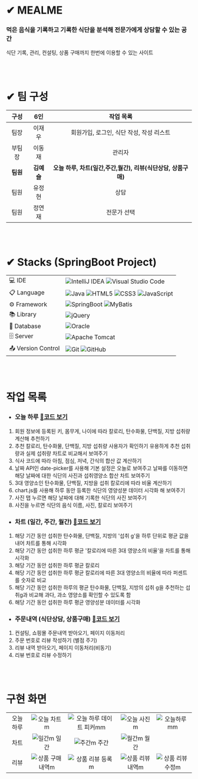 # ✔ MEALME
### 먹은 음식을 기록하고 기록한 식단을 분석해 전문가에게 상담할 수 있는 공간
식단 기록, 관리, 컨설팅, 상품 구매까지 한번에 이용할 수 있는 사이트
  
</br>
</br>

# ✔ 팀 구성 
| 구성  | 6인  |  작업 목록  |
| :---: | :---: | :---: |
| 팀장 | 이재우 | 회원가입, 로그인, 식단 작성, 작성 리스트 |
| 부팀장 | 이동재 | 관리자 |
| **팀원** | **김예슬** | **오늘 하루, 차트(일간,주간,월간), 리뷰(식단상담, 상품구매)** |
| 팀원 | 유정현 | 상담 |
| 팀원 | 정연재 | 전문가 선택 |  
  
</br>
</br>
  
# ✔ Stacks (SpringBoot Project) 
|   |   |
| :--- | :--- |
| 💻 IDE | ![IntelliJ IDEA](https://img.shields.io/badge/IntelliJIDEA-000000.svg?style=for-the-badge&logo=intellij-idea&logoColor=white)  ![Visual Studio Code](https://img.shields.io/badge/Visual%20Studio%20Code-0078d7.svg?style=for-the-badge&logo=visual-studio-code&logoColor=white)  |  
| 📋 Language | ![Java](https://img.shields.io/badge/java-%23ED8B00.svg?style=for-the-badge&logo=openjdk&logoColor=white) ![HTML5](https://img.shields.io/badge/html5-%23E34F26.svg?style=for-the-badge&logo=html5&logoColor=white) ![CSS3](https://img.shields.io/badge/css3-%231572B6.svg?style=for-the-badge&logo=css3&logoColor=white) ![JavaScript](https://img.shields.io/badge/javascript-%23323330.svg?style=for-the-badge&logo=javascript&logoColor=%23F7DF1E)  |
| ⚙️ Framework | ![SpringBoot](https://img.shields.io/badge/SpringBoot-%236DB33F.svg?style=for-the-badge&logo=SpringBoot&logoColor=white)  ![MyBatis](https://img.shields.io/badge/MyBatis-000000?style=for-the-badge&logo={MyBatis}&logoColor={black}) |
| 📚 Library | ![jQuery](https://img.shields.io/badge/jquery-%230769AD.svg?style=for-the-badge&logo=jquery&logoColor=white) |
| 💾 Database | ![Oracle](https://img.shields.io/badge/Oracle-F80000?style=for-the-badge&logo=oracle&logoColor=white) |
| 🗄️ Server | ![Apache Tomcat](https://img.shields.io/badge/apache%20tomcat-%23F8DC75.svg?style=for-the-badge&logo=apache-tomcat&logoColor=black) |  
| 📤 Version Control | ![Git](https://img.shields.io/badge/git-%23F05033.svg?style=for-the-badge&logo=git&logoColor=white) ![GitHub](https://img.shields.io/badge/github-%23121011.svg?style=for-the-badge&logo=github&logoColor=white) |
  
</br>
</br>

# 작업 목록
  - ### 오늘 하루 [🔗코드 보기](https://github.com/EllyKimHub/mealme/wiki/%F0%9F%93%86-%EC%98%A4%EB%8A%98-%ED%95%98%EB%A3%A8)
1. 회원 정보에 등록된 키, 몸무게, 나이에 따라 칼로리, 탄수화물, 단백질, 지방 섭취량 계산해 추천하기
2. 추천 칼로리, 탄수화물, 단백질, 지방 섭취량 사용자가 확인하기 유용하게 추천 섭취량과 실제 섭취량 차트로 비교해서 보여주기
3. 식사 코드에 따라 아침, 점심, 저녁, 간식의 합산 값 계산하기
4. 날짜 API인 date-picker를 사용해 기본 설정은 오늘로 보여주고 날짜를 이동하면 해당 날짜에 대한 식단의 사진과 섭취영양소 합산 차트 보여주기
5. 3대 영양소인 탄수화물, 단백질, 지방을 섭취 칼로리에 따라 비율 계산하기
6. chart.js를 사용해 하루 동안 등록한 식단의 영양성분 데이터 시각화 해 보여주기
7. 사진 탭 누르면 해당 날짜에 대해 기록한 식단의 사진 보여주기
8. 사진을 누르면 식단의 음식 이름, 사진, 칼로리 보여주기 
  - ### 차트 (일간, 주간, 월간) [🔗코드 보기](https://github.com/EllyKimHub/mealme/wiki/%F0%9F%93%8A-%EC%B0%A8%ED%8A%B8(%EC%9D%BC%EA%B0%84,-%EC%A3%BC%EA%B0%84,-%EC%9B%94%EA%B0%84))
1. 해당 기간 동안 섭취한 탄수화물, 단백질, 지방의 '섭취 g'을 하루 단위로 평균 값을 내어 차트를 통해 시각화
2. 해당 기간 동안 섭취한 하루 평균 '칼로리에 따른 3대 영양소의 비율'을 차트를 통해 시각화 
3. 해당 기간 동안 섭취한 하루 평균 칼로리
4. 해당 기간 동안 섭취한 하루 평균 칼로리에 따른 3대 영양소의 비율에 따라 퍼센트를 숫자로 비교
5. 해당 기간 동안 섭취한 하루의 평균 탄수화물, 단백질, 지방의 섭취 g을 추천하는 섭취g과 비교해 과다, 과소 영양소를 확인할 수 있도록 함
6. 해당 기간 동안 섭취한 하루 평균 영양성분 데이터를 시각화 
  - ### 주문내역 (식단상담, 상품구매) [🔗코드 보기](https://github.com/EllyKimHub/mealme/wiki/%E2%AD%90-%EB%A6%AC%EB%B7%B0-(%EC%8B%9D%EB%8B%A8%EC%83%81%EB%8B%B4,-%EC%83%81%ED%92%88%EA%B5%AC%EB%A7%A4))
1. 컨설팅, 쇼핑몰 주문내역 받아오기, 페이지 이동처리
2. 주문 번호로 리뷰 작성하기 (별점 주기)
3. 리뷰 내역 받아오기, 페이지 이동처리(비동기)
4. 리뷰 번호로 리뷰 수정하기

</br>
</br>

# 구현 화면
|  |  |  |  |  |
| :---: | :---: | :---: | :---: | :---: |
| 오늘 하루 | ![오늘 차트m](https://github.com/EllyKimHub/mealme/assets/123884116/b386581a-1546-417b-b631-91bad2d05006) | ![오늘 하루 데이트 피커mm](https://github.com/EllyKimHub/mealme/assets/123884116/52b70a6e-af1e-4546-ae38-4dced54f8cb8) | ![오늘 사진m](https://github.com/EllyKimHub/mealme/assets/123884116/7c4f424e-5b85-4949-ba28-73ce339d67a2) | ![오늘하루mm](https://github.com/EllyKimHub/mealme/assets/123884116/464e9ca1-198d-4a6c-974d-d9febccde2e2) |
| 차트 | ![일간m](https://github.com/EllyKimHub/mealme/assets/123884116/74c6cd83-1489-4acb-86b7-a92d604f5279) 일간 | ![주간m](https://github.com/EllyKimHub/mealme/assets/123884116/dc3cbd2e-0231-4f10-90da-29318e10d3d4) 주간 | ![월간m](https://github.com/EllyKimHub/mealme/assets/123884116/1518c44c-ccf6-47e7-a0ef-2c576e6f76ad) 월간 |  |
| 리뷰 | ![상품 구매 내역m](https://github.com/EllyKimHub/mealme/assets/123884116/5f0084a8-582b-41e4-a41e-c2702f0c4294) | ![상품 리뷰 등록m](https://github.com/EllyKimHub/mealme/assets/123884116/5be78b35-4195-496c-ac51-37f3c8e525d5) | ![상품 리뷰내역m](https://github.com/EllyKimHub/mealme/assets/123884116/812f4e1a-bf24-4d2b-b4e3-78a916c0a0ba) | ![상품 리뷰 수정m](https://github.com/EllyKimHub/mealme/assets/123884116/d730bff3-b696-4fdd-ac81-09141746cde4) |

